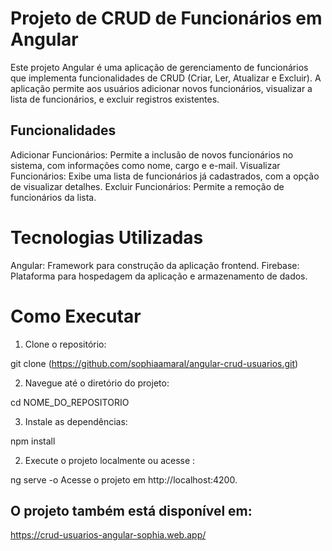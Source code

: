 # Projeto de CRUD de Funcionários em Angular
Este projeto Angular é uma aplicação de gerenciamento de funcionários que implementa funcionalidades de CRUD (Criar, Ler, Atualizar e Excluir). A aplicação permite aos usuários adicionar novos funcionários, visualizar a lista de funcionários, e excluir registros existentes.

## Funcionalidades
Adicionar Funcionários: Permite a inclusão de novos funcionários no sistema, com informações como nome, cargo e e-mail.
Visualizar Funcionários: Exibe uma lista de funcionários já cadastrados, com a opção de visualizar detalhes.
Excluir Funcionários: Permite a remoção de funcionários da lista.

# Tecnologias Utilizadas
Angular: Framework para construção da aplicação frontend.
Firebase: Plataforma para hospedagem da aplicação e armazenamento de dados.

# Como Executar

1. Clone o repositório:
   
  git clone (https://github.com/sophiaamaral/angular-crud-usuarios.git)

2. Navegue até o diretório do projeto:
   
  cd NOME_DO_REPOSITORIO

3. Instale as dependências:

  npm install

2. Execute o projeto localmente ou acesse :

  ng serve -o
  Acesse o projeto em http://localhost:4200.

## O projeto também está disponível em:

https://crud-usuarios-angular-sophia.web.app/
